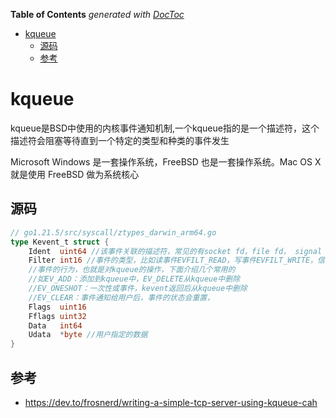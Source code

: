 <!-- START doctoc generated TOC please keep comment here to allow auto update -->
<!-- DON'T EDIT THIS SECTION, INSTEAD RE-RUN doctoc TO UPDATE -->
**Table of Contents**  *generated with [DocToc](https://github.com/thlorenz/doctoc)*

- [kqueue](#kqueue)
  - [源码](#%E6%BA%90%E7%A0%81)
  - [参考](#%E5%8F%82%E8%80%83)

<!-- END doctoc generated TOC please keep comment here to allow auto update -->

# kqueue

kqueue是BSD中使用的内核事件通知机制,一个kqueue指的是一个描述符，这个描述符会阻塞等待直到一个特定的类型和种类的事件发生


Microsoft Windows 是一套操作系统，FreeBSD 也是一套操作系统。Mac OS X 就是使用 FreeBSD 做为系统核心


## 源码


```go
// go1.21.5/src/syscall/ztypes_darwin_arm64.go
type Kevent_t struct {
	Ident  uint64 //该事件关联的描述符，常见的有socket fd，file fd， signal fd等
	Filter int16 //事件的类型，比如读事件EVFILT_READ，写事件EVFILT_WRITE，信号事件EVFILT_SIGNAL
	//事件的行为，也就是对kqueue的操作，下面介绍几个常用的
	//如EV_ADD：添加到kqueue中，EV_DELETE从kqueue中删除
	//EV_ONESHOT：一次性或事件，kevent返回后从kqueue中删除
	//EV_CLEAR：事件通知给用户后，事件的状态会重置，
	Flags  uint16
	Fflags uint32
	Data   int64
	Udata  *byte //用户指定的数据
}

```


## 参考

- https://dev.to/frosnerd/writing-a-simple-tcp-server-using-kqueue-cah